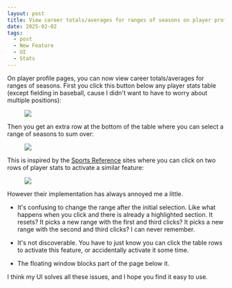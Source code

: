 ```yaml
---
layout: post
title: View career totals/averages for ranges of seasons on player profile pages
date: 2025-02-02
tags:
  - post
  - New Feature
  - UI
  - Stats
---
```


On player profile pages, you can now view career totals/averages for ranges of seasons. First you click this button below any player stats table (except fielding in baseball, cause I didn't want to have to worry about multiple positions):

<figure class="overflow-auto"><img src="/files/player-profile-stat-ranges-1.png"></figure>

Then you get an extra row at the bottom of the table where you can select a range of seasons to sum over:

<!--more-->

<figure class="overflow-auto"><img src="/files/player-profile-stat-ranges-2.png"></figure>

This is inspired by the [Sports Reference](https://www.sports-reference.com/) sites where you can click on two rows of player stats to activate a similar feature:

<figure class="overflow-auto"><img src="/files/player-profile-stat-ranges-3.png"></figure>

However their implementation has always annoyed me a little.

- It's confusing to change the range after the initial selection. Like what happens when you click and there is already a highlighted section. It resets? It picks a new range with the first and third clicks? It picks a new range with the second and third clicks? I can never remember.

- It's not discoverable. You have to just know you can click the table rows to activate this feature, or accidentally activate it some time.

- The floating window blocks part of the page below it.

I think my UI solves all these issues, and I hope you find it easy to use.

